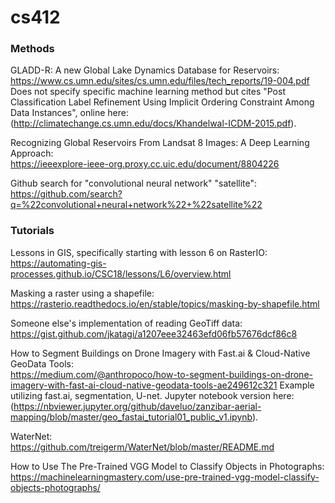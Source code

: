 # cs412

### Methods

GLADD-R: A new Global Lake Dynamics Database for Reservoirs:  
https://www.cs.umn.edu/sites/cs.umn.edu/files/tech_reports/19-004.pdf  
Does not specify specific machine learning method but cites "Post Classification Label Refinement Using Implicit
Ordering Constraint Among Data Instances", online here: (http://climatechange.cs.umn.edu/docs/Khandelwal-ICDM-2015.pdf).

Recognizing Global Reservoirs From Landsat 8 Images: A Deep Learning Approach:  
https://ieeexplore-ieee-org.proxy.cc.uic.edu/document/8804226

Github search for "convolutional neural network" "satellite":  
https://github.com/search?q=%22convolutional+neural+network%22+%22satellite%22

### Tutorials

Lessons in GIS, specifically starting with lesson 6 on RasterIO:  
https://automating-gis-processes.github.io/CSC18/lessons/L6/overview.html

Masking a raster using a shapefile:  
https://rasterio.readthedocs.io/en/stable/topics/masking-by-shapefile.html

Someone else's implementation of reading GeoTiff data:  
https://gist.github.com/jkatagi/a1207eee32463efd06fb57676dcf86c8

How to Segment Buildings on Drone Imagery with Fast.ai & Cloud-Native GeoData Tools:  
https://medium.com/@anthropoco/how-to-segment-buildings-on-drone-imagery-with-fast-ai-cloud-native-geodata-tools-ae249612c321  Example utilizing fast.ai, segmentation, U-net. Jupyter notebook version here: (https://nbviewer.jupyter.org/github/daveluo/zanzibar-aerial-mapping/blob/master/geo_fastai_tutorial01_public_v1.ipynb).

WaterNet:  
https://github.com/treigerm/WaterNet/blob/master/README.md

How to Use The Pre-Trained VGG Model to Classify Objects in Photographs:  
https://machinelearningmastery.com/use-pre-trained-vgg-model-classify-objects-photographs/
